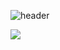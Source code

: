 ![header](https://capsule-render.vercel.app/api?type=Cylinder&color=f4ebe6&height=150&section=header&text=bullback&fontColor=000000&fontSize=70&animation=fadeIn&fontAlignY=55)



<a href="https://www.instagram.com/thseodud_/?__pwa=1"><img src="https://img.shields.io/badge/Instagram-E4405F?style=round-square&logo=Instagram&logoColor=white"/></a>

